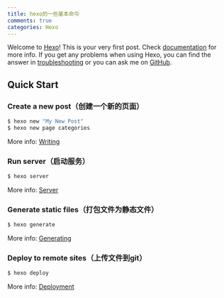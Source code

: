 ```yaml
---
title: hexo的一些基本命令
comments: true
categories: Hexo
---
```

Welcome to [Hexo](https://hexo.io/)! This is your very first post. Check [documentation](https://hexo.io/docs/) for more info. If you get any problems when using Hexo, you can find the answer in [troubleshooting](https://hexo.io/docs/troubleshooting.html) or you can ask me on [GitHub](https://github.com/hexojs/hexo/issues).

<!--more-->

## Quick Start

### Create a new post（创建一个新的页面）

``` bash
$ hexo new "My New Post"
$ hexo new page categories
```

More info: [Writing](https://hexo.io/docs/writing.html)

### Run server（启动服务）

``` bash
$ hexo server
```

More info: [Server](https://hexo.io/docs/server.html)

### Generate static files（打包文件为静态文件）

``` bash
$ hexo generate
```

More info: [Generating](https://hexo.io/docs/generating.html)

### Deploy to remote sites（上传文件到git）

``` bash
$ hexo deploy
```

More info: [Deployment](https://hexo.io/docs/deployment.html)
